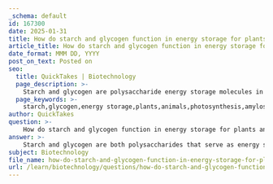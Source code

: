 ```yaml
---
_schema: default
id: 167300
date: 2025-01-31
title: How do starch and glycogen function in energy storage for plants and animals, respectively?
article_title: How do starch and glycogen function in energy storage for plants and animals, respectively?
date_format: MMM DD, YYYY
post_on_text: Posted on
seo:
  title: QuickTakes | Biotechnology
  page_description: >-
    Starch and glycogen are polysaccharide energy storage molecules in plants and animals, respectively, with distinct structures and functions optimized for energy release and metabolism.
  page_keywords: >-
    starch,glycogen,energy storage,plants,animals,photosynthesis,amylose,amylopectin,hydrolysis,ATP
author: QuickTakes
question: >-
    How do starch and glycogen function in energy storage for plants and animals, respectively?
answer: >-
    Starch and glycogen are both polysaccharides that serve as energy storage molecules, but they function in different organisms—starch in plants and glycogen in animals. Here’s a detailed comparison of their roles in energy storage:\n\n### Starch in Plants\n1. **Function**: Starch is the primary energy storage molecule in plants. It is synthesized during photosynthesis when excess glucose is produced. This glucose is then polymerized into starch for storage.\n2. **Structure**: Starch consists of two components:\n   - **Amylose**: A linear chain of glucose units connected by alpha-1,4 glycosidic bonds, which forms a helical structure.\n   - **Amylopectin**: A branched structure with both alpha-1,4 and alpha-1,6 glycosidic bonds, allowing for a more compact storage form.\n3. **Storage Locations**: Starch is stored in various plant tissues, such as tubers (e.g., potatoes) and seeds (e.g., grains).\n4. **Energy Release**: When energy is needed, enzymes catalyze the hydrolysis of starch, breaking it down into glucose molecules that can enter cellular respiration pathways to produce ATP.\n\n### Glycogen in Animals\n1. **Function**: Glycogen serves as the main energy storage molecule in animals. It is particularly important for meeting energy demands during physical activity.\n2. **Structure**: Glycogen is highly branched, composed of glucose units linked primarily by alpha-1,4 glycosidic bonds, with branching occurring approximately every 8 to 12 glucose units via alpha-1,6 linkages. This extensive branching allows for rapid mobilization of glucose.\n3. **Storage Locations**: Glycogen is primarily stored in the liver and muscle tissues. The liver stores glycogen to regulate blood glucose levels, while muscle glycogen is used during exercise.\n4. **Energy Release**: Similar to starch, glycogen can be quickly broken down into glucose through hydrolysis when energy is required, allowing for immediate access to energy during physical exertion.\n\n### Summary of Functional Differences\n- **Starch** is primarily used for energy storage in plants, while **glycogen** serves the same purpose in animals.\n- The structure of starch allows for efficient energy storage in a compact form, while the highly branched structure of glycogen facilitates rapid energy release.\n- Both polysaccharides utilize alpha glycosidic linkages, which are crucial for their respective functions in energy storage.\n\nIn conclusion, starch and glycogen are essential for energy storage in plants and animals, respectively, with their structures optimized for their specific roles in energy metabolism.
subject: Biotechnology
file_name: how-do-starch-and-glycogen-function-in-energy-storage-for-plants-and-animals-respectively.md
url: /learn/biotechnology/questions/how-do-starch-and-glycogen-function-in-energy-storage-for-plants-and-animals-respectively
---
```


&nbsp;